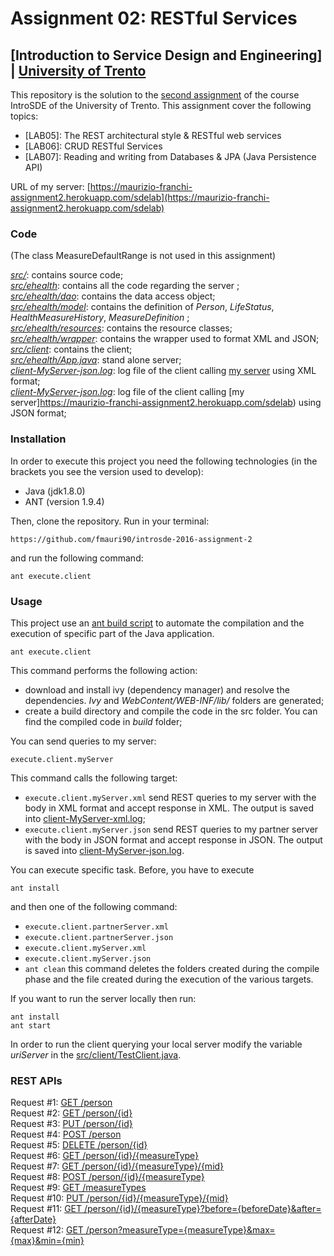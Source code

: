 # Assignment 02: RESTful Services

## [Introduction to Service Design and Engineering] | [University of Trento](http://www.unitn.it/)

This repository is the solution to the [second assignment](https://sites.google.com/a/unitn.it/introsde_2016-17/lab-sessions/assignments/assignment-2) of the course IntroSDE of the University of Trento. This assignment cover the following topics:

* [LAB05]: The REST architectural style & RESTful web services
* [LAB06]: CRUD RESTful Services
* [LAB07]: Reading and writing from Databases & JPA (Java Persistence API)

 
URL of my server: [https://maurizio-franchi-assignment2.herokuapp.com/sdelab](https://maurizio-franchi-assignment2.herokuapp.com/sdelab)  

### Code

(The class MeasureDefaultRange is not used in this assignment)

*[src/](src/)*: contains source code;  
*[src/ehealth](src/ehealth)*: contains all the code regarding the server  ;  
*[src/ehealth/dao](src/ehealth/dao)*: contains the data access object;  
*[src/ehealth/model](src/ehealth/model)*: contains the definition of *Person*, *LifeStatus*, *HealthMeasureHistory*, *MeasureDefinition* ;  
*[src/ehealth/resources](src/ehealth/resources)*: contains the resource classes;  
*[src/ehealth/wrapper](src/ehealth/wrapper)*: contains the wrapper used to format XML and JSON;  
*[src/client](src/client)*: contains the client;  
*[src/ehealth/App.java](src/ehealth/App.java)*: stand alone server;    
*[client-MyServer-json.log](client-MyServer-json.log)*: log file of the client calling [my server](https://maurizio-franchi-assignment2.herokuapp.com/sdelab) using XML format;  
*[client-MyServer-json.log](client-MyServer-json.log)*: log file of the client calling [my server]https://maurizio-franchi-assignment2.herokuapp.com/sdelab) using JSON format;  

### Installation

In order to execute this project you need the following technologies (in the brackets you see the version used to develop):

* Java (jdk1.8.0)
* ANT (version 1.9.4)

Then, clone the repository. Run in your terminal:

```
https://github.com/fmauri90/introsde-2016-assignment-2
```

and run the following command:
```
ant execute.client
```

### Usage

This project use an [ant build script](build.xml) to automate the compilation and the execution of specific part of the Java application.
```
ant execute.client
```
This command performs the following action:

* download and install ivy (dependency manager) and resolve the dependencies. *Ivy* and *WebContent/WEB-INF/lib/* folders are generated;
* create a build directory and compile the code in the src folder. You can find the compiled code in *build* folder;



You can send queries to my server:
```
execute.client.myServer
```

This command calls the following target:

 * `execute.client.myServer.xml` send REST queries to my server with the body in XML format and accept response in XML. The output is saved into [client-MyServer-xml.log](client-MyServer-xml.log);
 * `execute.client.myServer.json` send REST queries to my partner server with the body in JSON format and accept response in JSON. The output is saved into [client-MyServer-json.log](client-MyServer-json.log).

You can execute specific task. Before, you have to execute
```
ant install
```
and then one of the following command:

* `execute.client.partnerServer.xml`
* `execute.client.partnerServer.json`
* `execute.client.myServer.xml`
* `execute.client.myServer.json`
* `ant clean` this command deletes the folders created during the compile phase and the file created during the execution of the various targets. 

If you want to run the server locally then run:
```
ant install
ant start
```
In order to run the client querying your local server modify the variable *uriServer* in the [src/client/TestClient.java](src/client/TestClient.java).

### REST APIs

Request #1: [GET /person](#get-person)  
Request #2: [GET /person/{id}](#get-personid)   
Request #3: [PUT /person/{id}](#put-personid)   
Request #4: [POST /person](#post-person)    
Request #5: [DELETE /person/{id}](#delete-personid)  
Request #6: [GET /person/{id}/{measureType}](#get-personidmeasuretype)  
Request #7: [GET /person/{id}/{measureType}/{mid}](#get-personidmeasuretypemid)  
Request #8: [POST /person/{id}/{measureType}](#post-personidmeasuretype)  
Request #9: [GET /measureTypes](#get-measuretypes)  
Request #10: [PUT /person/{id}/{measureType}/{mid}](#put-personidmeasuretypemid)  
Request #11: [GET /person/{id}/{measureType}?before={beforeDate}&after={afterDate}](#get-personidmeasuretypebeforebeforedateafterafterdate)  
Request #12: [GET /person?measureType={measureType}&max={max}&min={min}](#get-personmeasuretypemeasuretypemaxmaxminmin)  

